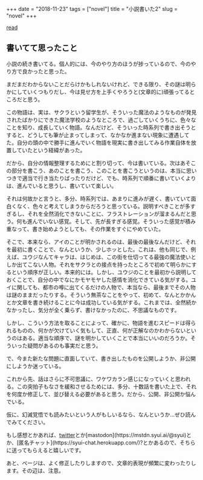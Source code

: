 +++
date = "2018-11-23"
tags = ["novel"]
title = "小説書いた2"
slug = "novel"
+++

[read](https://yui.syui.ai/)

## 書いてて思ったこと

小説の続き書いてる。個人的には、今のやり方のほうが捗っているので、今のやり方で良かったと思った。

まだまだわからないことだらけかもしれないけれど、できる限り、その謎は明らかにしていくつもりだし、今は見せ方を上手くやろうと(文章的に)頑張ってるところだと思う。

この物語は、実は、サクラという留学生が、そういった魔法のようなものが発見されたばかりにできた魔法学校のようなところで、過ごしていくうちに、色々なことを知り、成長していく物語。なんだけど、そういった時系列で書き出そうとすると、どうしても筆が止まってしまって、なかなか進まない現象に遭遇してた。自分の頭の中で勝手に進んでいく物語を現実に書き出してみる作業自体を放置していたという経緯があった。

だから、自分の情報整理するためにと割り切って、今は書いている。次はあそこの部分を書こう、あのことを書こう、このことを書こうというのは、本当に思いつきで適当で行き当たりばったりだけど、でも、時系列で順番に書いていくよりは、進んでいると思うし、書いていて楽しい。

それは何故かと言うと、多分、時系列では、あまりに進みが遅く、書いていて面白くなく、色々と考えてしまうからだろうと思っている。説明すべきことが多すぎるし、それを全然消化できないことに、フラストレーションが溜まるんだと思う。何も進んでいない感覚。そして、先が長すぎる感覚。そういった感覚が積み重なって、書き始めようとしても、その作業をすぐにやめていた。

そこで、本来なら、アイのことが明かされるのは、最後の最後なんだけど、それを最初に書くことで、なんというか、少しホッとした。これは、他も同じで、例えば、ユウジなんてキャラは、はじめは、この街を仕切ってる最強の魔法使いとしか出てこない人物。それをサクラとの接点を持ったところで初めて明らかにするという順序が正しい。本来的には。しかし、ユウジのことを最初から説明しておくことで、自分の中でなにかモヤモヤした感情を消化できている気がする。ユイに関しても、都市の噂に出てくるだけの人物で、本当なら、最後までその人物は謎のままだったりする。そういう無茶なことをやって、初めて、なんとかかんとか文章を書き続けることに今は成功している気がする。これまでは、全然続かなかったし、気分が全く乗らず、書けなかったのに、不思議なものです。

しかし、こういう方法を取ることによって、確かに、物語を進むスピードは得られるものの、何かが欠けていく気もして、正直、何が正解なのかわからないというのはある。適当な順序で、謎を明かしていくことで本当にいいのだろうか。そういった疑問があるのも事実だと思う。

で、今また新たな問題に直面していて、書き出したものを公開しようか、非公開にしようか迷っている。

これから先、話はさらに不可思議に、ワケワカラン感じになっていくと思われる。この突拍子もなさを緩和させるためには、多分、十数話を書いた上で、それを何度か修正して、並び替える必要があると思う。だから、公開、非公開か悩んでいる。

仮に、幻滅覚悟でも読みたいという人がもしいるなら、なんというか...ぜひ読んでみてください。

もし感想とかあれば、[twitter](https://twitter.com/syui__)とか[mastodon](https://mstdn.syui.ai/@syui)とか、[匿名チャット](https://syui-chat.herokuapp.com/)?とかあるので、そちらに送ってもらえると嬉しいです。

あと、ページは、よく修正したりしますので、文章的表現が頻繁に変わったりします。その辺は、注意。

